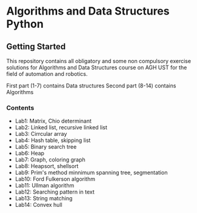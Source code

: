# Algorithms and Data Structures Python

## Getting Started

This repository contains all obligatory and some non compulsory exercise solutions for Algorithms and Data Structures course on
AGH UST for the field of automation and robotics.

First part (1-7) contains Data structures
Second part (8-14) contains Algorithms

### Contents

* Lab1: Matrix, Chio determinant
* Lab2: Linked list, recursive linked list
* Lab3: Cirrcular array
* Lab4: Hash table, skipping list
* Lab5: Binary search tree
* Lab6: Heap
* Lab7: Graph, coloring graph
* Lab8: Heapsort, shellsort
* Lab9: Prim's method minnimum spanning tree, segmentation
* Lab10: Ford Fulkerson algorithm
* Lab11: Ullman algorithm
* Lab12: Searching pattern in text
* Lab13: String matching
* Lab14: Convex hull 
